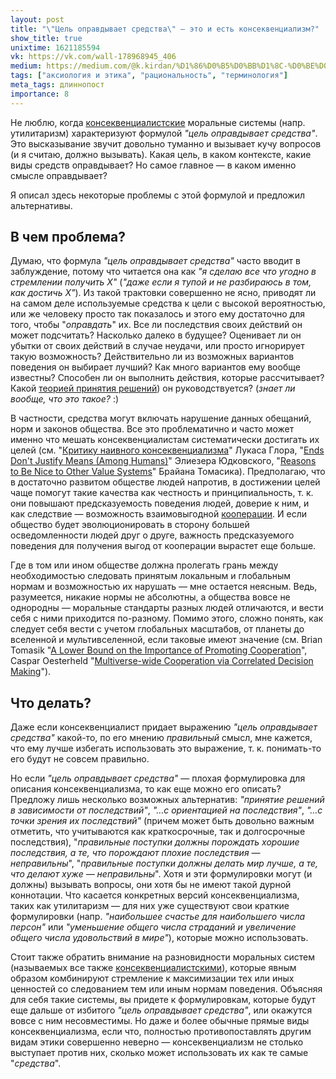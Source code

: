 ```yaml
---
layout: post
title: "\"Цель оправдывает средства\" — это и есть консеквенциализм?"
show_title: true
unixtime: 1621185594
vk: https://vk.com/wall-178968945_406
medium: https://medium.com/@k.kirdan/%D1%86%D0%B5%D0%BB%D1%8C-%D0%BE%D0%BF%D1%80%D0%B0%D0%B2%D0%B4%D1%8B%D0%B2%D0%B0%D0%B5%D1%82-%D1%81%D1%80%D0%B5%D0%B4%D1%81%D1%82%D0%B2%D0%B0-dfbce0bf1e8d
tags: ["аксиология и этика", "рациональность", "терминология"]
meta_tags: длиннопост
importance: 8
---
```

Не люблю, когда [консеквенциалистские](https://vk.com/wall-199052526_44) моральные системы (напр. утилитаризм) характеризуют формулой _"цель оправдывает средства"_. Это высказывание звучит довольно туманно и вызывает кучу вопросов (и я считаю, должно вызывать). Какая цель, в каком контексте, какие виды средств оправдывает? Но самое главное — в каком именно смысле оправдывает?

Я описал здесь некоторые проблемы с этой формулой и предложил альтернативы.

## В чем проблема?

Думаю, что формула _"цель оправдывает средства"_ часто вводит в заблуждение, потому что читается она как _"я сделаю все что угодно в стремлении получить X"_ (_"даже если я тупой и не разбираюсь в том, как достичь X"_). Из такой трактовки совершенно не ясно, приводят ли на самом деле используемые средства к цели с высокой вероятностью, или же человеку просто так показалось и этого ему достаточно для того, чтобы "_оправдать_" их. Все ли последствия своих действий он может подсчитать? Насколько далеко в будущее? Оценивает ли он убытки от своих действий в случае неудачи, или просто игнорирует такую возможность? Действительно ли из возможных вариантов поведения он выбирает лучший? Как много вариантов ему вообще известны? Способен ли он выполнить действия, которые рассчитывает? Какой [теорией принятия решений](https://www.lesswrong.com/posts/zEWJBFFMvQ835nq6h/decision-theory-faq)) он руководствуется? (_знает ли вообще, что это такое?_ :)

В частности, средства могут включать нарушение данных обещаний, норм и законов общества. Все это проблематично и часто может именно что мешать консеквенциалистам систематически достигать их целей (см. "[Критику наивного консеквенциализма](https://vk.com/wall-199052526_157)" Лукаса Глора, "[Ends Don't Justify Means (Among Humans)](https://www.lesswrong.com/posts/K9ZaZXDnL3SEmYZqB/ends-don-t-justify-means-among-humans)" Элиезера Юдковского, "[Reasons to Be Nice to Other Value Systems](https://longtermrisk.org/reasons-to-be-nice-to-other-value-systems/)" Брайана Томасика). Предполагаю, что в достаточно развитом обществе людей напротив, в достижении целей чаще помогут такие качества как честность и принципиальность, т. к. они повышают предсказуемость поведения людей, доверие к ним, и как следствие — возможность взаимовыгодной [кооперации](https://longtermrisk.org/gains-from-trade-through-compromise/). И если общество будет эволюционировать в сторону большей осведомленности людей друг о друге, важность предсказуемого поведения для получения выгод от кооперации вырастет еще больше.

Где в том или ином обществе должна пролегать грань между необходимостью следовать принятым локальным и глобальным нормам и возможностью их нарушать — мне остается неясным. Ведь, разумеется, никакие нормы не абсолютны, а общества вовсе не однородны — моральные стандарты разных людей отличаются, и вести себя с ними приходится по-разному. Помимо этого, сложно понять, как следует себя вести с учетом глобальных масштабов, от планеты до вселенной и мультивселенной, если таковые имеют значение (см. Brian Tomasik "[A Lower Bound on the Importance of Promoting Cooperation](https://longtermrisk.org/a-lower-bound-on-the-importance-of-promoting-cooperation/)", 
Caspar Oesterheld "[Multiverse-wide Cooperation via Correlated Decision Making](https://longtermrisk.org/files/Multiverse-wide-Cooperation-via-Correlated-Decision-Making.pdf)").

## Что делать?

Даже если консеквенциалист придает выражению _"цель оправдывает средства"_ какой-то, по его мнению _правильный_ смысл, мне кажется, что ему лучше избегать использовать это выражение, т. к. понимать-то его будут не совсем правильно.

Но если _"цель оправдывает средства"_ — плохая формулировка для описания консеквенциализма, то как еще можно его описать? Предложу лишь несколько возможных альтернатив: _"принятие решений в зависимости от последствий"_, _"…с ориентацией на последствия"_, _"…с точки зрения их последствий"_ (причем может быть довольно важным отметить, что учитываются как краткосрочные, так и долгосрочные последствия), "_правильные поступки должны порождать хорошие последствия, а те, что порождают плохие последствия — неправильны_", "_правильные поступки должны делать мир лучше, а те, что делают хуже — неправильны_". Хотя и эти формулировки могут (и должны) вызывать вопросы, они хотя бы не имеют такой дурной коннотации. Что касается конкретных версий консеквенциализма, таких как утилитаризм — для них уже существуют свои краткие формулировки (напр. _"наибольшее счастье для наибольшего числа персон"_ или _"уменьшение общего числа страданий и увеличение общего числа удовольствий в мире"_), которые можно использовать.

Стоит также обратить внимание на разновидности моральных систем (называемых все также [консеквенциалистскими](https://vk.com/wall-199052526_44)), которые явным образом комбинируют стремление к максимизации тех или иных ценностей со следованием тем или иным нормам поведения. Объясняя для себя такие системы, вы придете к формулировкам, которые будут еще дальше от избитого _"цель оправдывает средства"_, или окажутся вовсе с ним несовместимы. Но даже и более обычные прямые виды консеквенциализма, если что, полностью противопоставлять другим видам этики совершенно неверно — консеквенциализм не столько выступает против них, сколько может использовать их как те самые "_средства_".